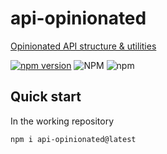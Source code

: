 # api-opinionated
[Opinionated API structure & utilities](https://github.com/rbalet/api-opinionated/wiki)

[![npm version](https://img.shields.io/npm/v/api-opinionated.svg)](https://www.npmjs.com/package/api-opinionated)
![NPM](https://img.shields.io/npm/l/api-opinionated)
![npm](https://img.shields.io/npm/dm/api-opinionated)

## Quick start

In the working repository

```
npm i api-opinionated@latest
```
